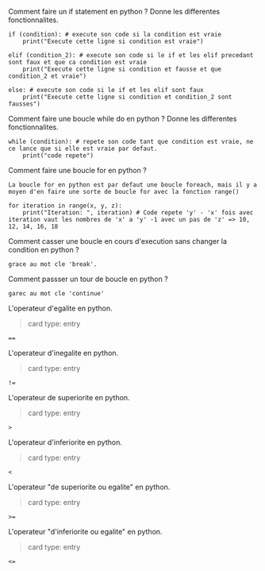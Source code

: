 Comment faire un if statement en python ? Donne les differentes fonctionnalites.
```
if (condition): # execute son code si la condition est vraie
    print("Execute cette ligne si condition est vraie")
    
elif (condition_2): # execute son code si le if et les elif precedant sont faux et que ca condition est vraie
    print("Execute cette ligne si condition et fausse et que condition_2 et vraie")

else: # execute son code si le if et les elif sont faux
    print("Execute cette ligne si condition et condition_2 sont fausses")
```

Comment faire une boucle while do en python ? Donne les differentes fonctionnalites.
```
while (condition): # repete son code tant que condition est vraie, ne ce lance que si elle est vraie par defaut.
    print("code repete")
```

Comment faire une boucle for en python ? 
```
La boucle for en python est par defaut une boucle foreach, mais il y a moyen d'en faire une sorte de boucle for avec la fonction range()

for iteration in range(x, y, z):
    print("Iteration: ", iteration) # Code repete 'y' - 'x' fois avec iteration vaut les nombres de 'x' a 'y' -1 avec un pas de 'z' => 10, 12, 14, 16, 18
```

Comment casser une boucle en cours d'execution sans changer la condition en python ?
```
grace au mot cle 'break'.
```

Comment passser un tour de boucle en python ?
```
garec au mot cle 'continue'
```

L'operateur d'egalite en python.
> card type: entry
```
==
```

L'operateur d'inegalite en python.
> card type: entry
```
!=
```

L'operateur de superiorite en python.
> card type: entry
```
>
```

L'operateur d'inferiorite en python.
> card type: entry
```
<
```

L'operateur "de superiorite ou egalite" en python.
> card type: entry
```
>=
```

L'operateur "d'inferiorite ou egalite" en python.
> card type: entry
```
<=
```